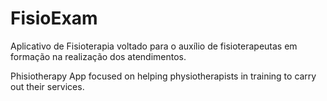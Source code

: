 # FisioExam
Aplicativo de Fisioterapia voltado para o auxílio de fisioterapeutas em formação na realização dos atendimentos.



Phisiotherapy App focused on helping physiotherapists in training to carry out their services.
